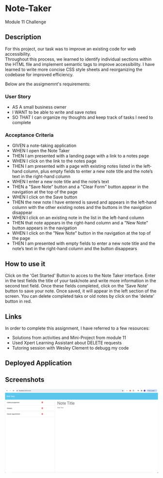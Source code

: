 # Note-Taker

Module 11 Challenge

## Description

For this project, our task was to improve an existing code for web accessibility.  
Throughout this process, we learned to identify individual sections within the HTML file and implement semantic tags to improve accessibility.
I have learned to write more concise CSS style sheets and reorganizing the codebase for improved efficiency.

Below are the assigmemnt's requirements:

### User Story

* AS A small business owner
* I WANT to be able to write and save notes
* SO THAT I can organize my thoughts and keep track of tasks I need to complete

### Acceptance Criteria

* GIVEN a note-taking application
* WHEN I open the Note Taker
* THEN I am presented with a landing page with a link to a notes page
* WHEN I click on the link to the notes page
* THEN I am presented with a page with existing notes listed in the left-hand column, plus empty fields to enter a new note title and the note’s text in the right-hand column
* WHEN I enter a new note title and the note’s text
* THEN a "Save Note" button and a "Clear Form" button appear in the navigation at the top of the page
* WHEN I click on the Save button
* THEN the new note I have entered is saved and appears in the left-hand column with the other existing notes and the buttons in the navigation disappear
* WHEN I click on an existing note in the list in the left-hand column
* THEN that note appears in the right-hand column and a "New Note" button appears in the navigation
* WHEN I click on the "New Note" button in the navigation at the top of the page
* THEN I am presented with empty fields to enter a new note title and the note’s text in the right-hand column and the button disappears

## How to use it

Click on the 'Get Started' Button to acces to the Note Taker interface. Enter in the test fields the title of your task/note and write more information in the second text field. Once these fields completed, click on the 'Save Note' button to save your note. Once saved, it will appear in the left section of the screen. You can delete completed taks or old notes by click on the 'delete' button in red.


## Links

In order to complete this assignment, I have referred to a few resources:

* Solutions from activities and Mini-Project from module 11
* Used Xpert Learning Assistant about DELETE requests
* Tutoring session with Wesley Clement to debugg my code

## Deployed Application

## Screenshots

![Website Screenshot](./public/assets/NoteTaker.png)
